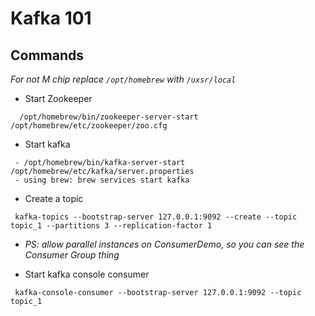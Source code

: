  # Kafka 101

## Commands

_For not M chip replace ```/opt/homebrew``` with ```/uxsr/local```_

* Start Zookeeper
```
  /opt/homebrew/bin/zookeeper-server-start /opt/homebrew/etc/zookeeper/zoo.cfg
```
* Start kafka
```
 - /opt/homebrew/bin/kafka-server-start /opt/homebrew/etc/kafka/server.properties
 - using brew: brew services start kafka

```

* Create a topic
```
 kafka-topics --bootstrap-server 127.0.0.1:9092 --create --topic topic_1 --partitions 3 --replication-factor 1
```

*  _PS: allow parallel instances on ConsumerDemo, so you can see the Consumer Group thing_

* Start kafka console consumer
```
 kafka-console-consumer --bootstrap-server 127.0.0.1:9092 --topic topic_1
```
